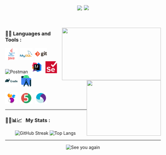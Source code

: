 <span id="header" align="center">
  <h1>
    <img src="https://i.ibb.co/k8TJ6fF/well1.gif" align="center" width="350"/> 
    <img src="https://media.giphy.com/media/hvRJCLFzcasrR4ia7z/giphy.gif" width="30px">
  </h1>
</span>
<p align="center"><img src="https://komarev.com/ghpvc/?username=CostaVaryn&style=flat-square&color=blueviolet" alt=""></p>

<img src="https://thumbs.gfycat.com/DesertedEarlyAnnelida-size_restricted.gif" align="right" width="320" height="170"/>
<img src="https://mir-s3-cdn-cf.behance.net/project_modules/max_1200/942fdf48222763.5891fd792ead0.gif" align="right" width="240" height="180"/>

### :man_technologist: Languages and Tools :

<p>
<img src="https://github.com/devicons/devicon/blob/master/icons/java/java-original-wordmark.svg" title="Java" alt="Java" width="40" height="40"/>&nbsp;
<img src="https://github.com/devicons/devicon/blob/master/icons/mysql/mysql-original-wordmark.svg" title="MySQL"  alt="MySQL" width="40" height="40"/>&nbsp;
  <img src="https://github.com/devicons/devicon/blob/master/icons/git/git-original-wordmark.svg" title="Git" alt="Git" width="40" height="40"/>&nbsp;
<img src="https://www.vectorlogo.zone/logos/getpostman/getpostman-icon.svg" title="Postman"  alt="Postman" width="40" height="40"/>&nbsp;
  <img src="https://github.com/igor-QA/igor-QA/blob/main/logo/Intelij_IDEA.svg" title="IDEA" alt="IDEA" width="40" height="40"/>&nbsp;
<img src="https://github.com/devicons/devicon/blob/master/icons/selenium/selenium-original.svg" title="Selenium"  alt="Selenium" width="40" height="40"/>&nbsp;
<img src="https://github.com/devicons/devicon/blob/master/icons/gradle/gradle-original-wordmark.svg" title="Gradle"  alt="Gradle" width="40" height="40"/>&nbsp;
<img src="https://github.com/devicons/devicon/blob/master/icons/androidstudio/androidstudio-original.svg" title="AndroidStudio" alt="AndroidStudio" width="40" height="40"/>&nbsp;
  
<img src="https://github.com/igor-QA/igor-QA/blob/main/logo/Selenide.svg" title="Selenide" alt="Selenide" width="40" height="40"/>&nbsp;
<img src="https://github.com/igor-QA/igor-QA/blob/main/logo/JUnit5.svg" title="JUnit5" alt="JUnit5" width="40" height="40"/>&nbsp;
<img src="https://github.com/igor-QA/igor-QA/blob/main/logo/Appium.svg" title="Appium" alt="Appium" width="40" height="40"/>&nbsp;
</p>

---

### 👨‍💼📊📈 &nbsp; My Stats :

<p align="center">
    <a> <img width=50% title="GitHub Streak" src="http://github-readme-streak-stats.herokuapp.com?user=CostaVaryn&theme=buefy"></a>
    <a> <img width=36% title="Top Langs" src="https://github-readme-stats.vercel.app/api/top-langs/?username=CostaVaryn&layout=compact&theme=buefy"></a>&nbsp;
</p>

---

<p align="center">
    <img title="See you again" src="https://readme-typing-svg.herokuapp.com/?color=ba79ff&font=montserrat-medium&size=20&center=true&vCenter=true&lines=See+you+again">
</p>
